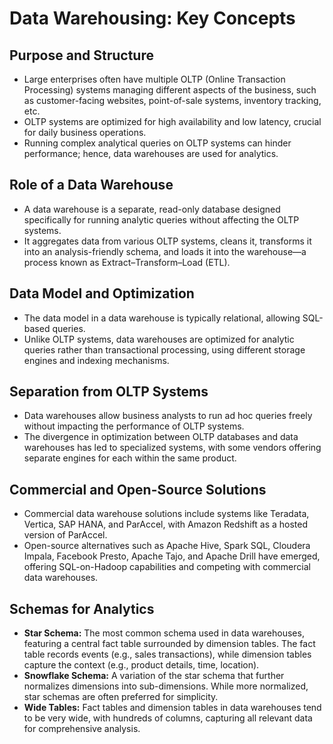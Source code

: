 # Data Warehousing: Key Concepts

## Purpose and Structure

- Large enterprises often have multiple OLTP (Online Transaction Processing) systems managing different aspects of the business, such as customer-facing websites, point-of-sale systems, inventory tracking, etc.
- OLTP systems are optimized for high availability and low latency, crucial for daily business operations.
- Running complex analytical queries on OLTP systems can hinder performance; hence, data warehouses are used for analytics.

## Role of a Data Warehouse

- A data warehouse is a separate, read-only database designed specifically for running analytic queries without affecting the OLTP systems.
- It aggregates data from various OLTP systems, cleans it, transforms it into an analysis-friendly schema, and loads it into the warehouse—a process known as Extract–Transform–Load (ETL).

## Data Model and Optimization

- The data model in a data warehouse is typically relational, allowing SQL-based queries.
- Unlike OLTP systems, data warehouses are optimized for analytic queries rather than transactional processing, using different storage engines and indexing mechanisms.

## Separation from OLTP Systems

- Data warehouses allow business analysts to run ad hoc queries freely without impacting the performance of OLTP systems.
- The divergence in optimization between OLTP databases and data warehouses has led to specialized systems, with some vendors offering separate engines for each within the same product.

## Commercial and Open-Source Solutions

- Commercial data warehouse solutions include systems like Teradata, Vertica, SAP HANA, and ParAccel, with Amazon Redshift as a hosted version of ParAccel.
- Open-source alternatives such as Apache Hive, Spark SQL, Cloudera Impala, Facebook Presto, Apache Tajo, and Apache Drill have emerged, offering SQL-on-Hadoop capabilities and competing with commercial data warehouses.

## Schemas for Analytics

- **Star Schema:** The most common schema used in data warehouses, featuring a central fact table surrounded by dimension tables. The fact table records events (e.g., sales transactions), while dimension tables capture the context (e.g., product details, time, location).
- **Snowflake Schema:** A variation of the star schema that further normalizes dimensions into sub-dimensions. While more normalized, star schemas are often preferred for simplicity.
- **Wide Tables:** Fact tables and dimension tables in data warehouses tend to be very wide, with hundreds of columns, capturing all relevant data for comprehensive analysis.
